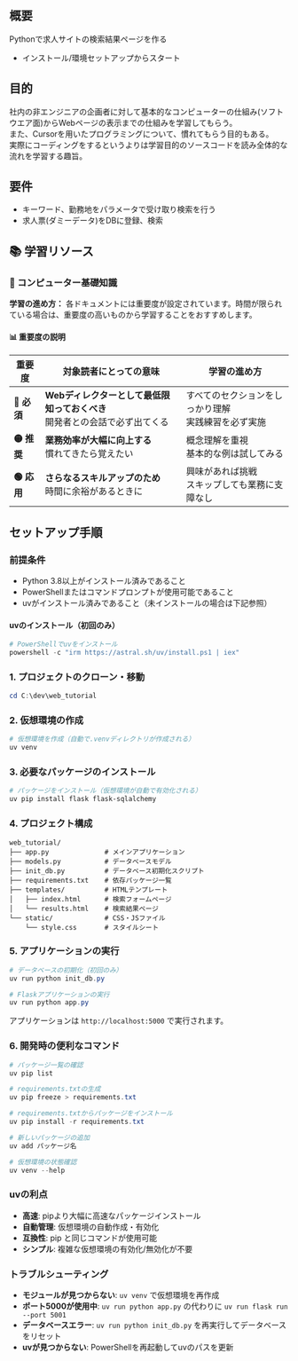 ## 概要

Pythonで求人サイトの検索結果ページを作る
- インストール/環境セットアップからスタート

## 目的
社内の非エンジニアの企画者に対して基本的なコンピューターの仕組み(ソフトウエア面)からWebページの表示までの仕組みを学習してもらう。  
また、Cursorを用いたプログラミングについて、慣れてもらう目的もある。  
実際にコーディングをするというよりは学習目的のソースコードを読み全体的な流れを学習する趣旨。

## 要件
- キーワード、勤務地をパラメータで受け取り検索を行う
- 求人票(ダミーデータ)をDBに登録、検索

## 📚 学習リソース

### 🎯 コンピューター基礎知識
**学習の進め方：**
各ドキュメントには重要度が設定されています。時間が限られている場合は、重要度の高いものから学習することをおすすめします。

#### 📊 重要度の説明

| 重要度 | 対象読者にとっての意味 | 学習の進め方 |
|--------|----------------------|-------------|
| **🔴 必須** | **Webディレクターとして最低限知っておくべき**<br/>開発者との会話で必ず出てくる | すべてのセクションをしっかり理解<br/>実践練習を必ず実施 |
| **🟡 推奨** | **業務効率が大幅に向上する**<br/>慣れてきたら覚えたい | 概念理解を重視<br/>基本的な例は試してみる |
| **🟢 応用** | **さらなるスキルアップのため**<br/>時間に余裕があるときに | 興味があれば挑戦<br/>スキップしても業務に支障なし |

## セットアップ手順

### 前提条件
- Python 3.8以上がインストール済みであること
- PowerShellまたはコマンドプロンプトが使用可能であること
- uvがインストール済みであること（未インストールの場合は下記参照）

#### uvのインストール（初回のみ）
```powershell
# PowerShellでuvをインストール
powershell -c "irm https://astral.sh/uv/install.ps1 | iex"
```

### 1. プロジェクトのクローン・移動
```powershell
cd C:\dev\web_tutorial
```

### 2. 仮想環境の作成
```powershell
# 仮想環境を作成（自動で.venvディレクトリが作成される）
uv venv
```

### 3. 必要なパッケージのインストール
```powershell
# パッケージをインストール（仮想環境が自動で有効化される）
uv pip install flask flask-sqlalchemy
```

### 4. プロジェクト構成
```
web_tutorial/
├── app.py              # メインアプリケーション
├── models.py           # データベースモデル
├── init_db.py          # データベース初期化スクリプト
├── requirements.txt    # 依存パッケージ一覧
├── templates/          # HTMLテンプレート
│   ├── index.html      # 検索フォームページ
│   └── results.html    # 検索結果ページ
└── static/             # CSS・JSファイル
    └── style.css       # スタイルシート
```

### 5. アプリケーションの実行
```powershell
# データベースの初期化（初回のみ）
uv run python init_db.py

# Flaskアプリケーションの実行
uv run python app.py
```

アプリケーションは `http://localhost:5000` で実行されます。

### 6. 開発時の便利なコマンド
```powershell
# パッケージ一覧の確認
uv pip list

# requirements.txtの生成
uv pip freeze > requirements.txt

# requirements.txtからパッケージをインストール
uv pip install -r requirements.txt

# 新しいパッケージの追加
uv add パッケージ名

# 仮想環境の状態確認
uv venv --help
```

### uvの利点
- **高速**: pipより大幅に高速なパッケージインストール
- **自動管理**: 仮想環境の自動作成・有効化
- **互換性**: pip と同じコマンドが使用可能
- **シンプル**: 複雑な仮想環境の有効化/無効化が不要

### トラブルシューティング
- **モジュールが見つからない**: `uv venv` で仮想環境を再作成
- **ポート5000が使用中**: `uv run python app.py` の代わりに `uv run flask run --port 5001`
- **データベースエラー**: `uv run python init_db.py` を再実行してデータベースをリセット
- **uvが見つからない**: PowerShellを再起動してuvのパスを更新